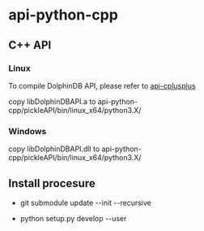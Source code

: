 # api-python-cpp

## C++ API

### Linux
To compile DolphinDB API, please refer to [api-cplusplus](../../dolphindb/api-cplusplus)

copy libDolphinDBAPI.a to api-python-cpp/pickleAPI/bin/linux_x64/python3.X/

### Windows

copy libDolphinDBAPI.dll to api-python-cpp/pickleAPI/bin/linux_x64/python3.X/

## Install procesure

* git submodule update --init --recursive

* python setup.py develop --user


